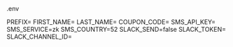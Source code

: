 .env

PREFIX=
FIRST_NAME=
LAST_NAME=
COUPON_CODE=
SMS_API_KEY=
SMS_SERVICE=zk
SMS_COUNTRY=52
SLACK_SEND=false
SLACK_TOKEN=
SLACK_CHANNEL_ID=
